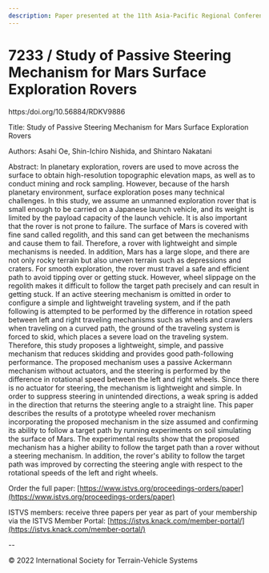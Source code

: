 ```yaml
---
description: Paper presented at the 11th Asia-Pacific Regional Conference of the ISTVS
---
```


# 7233 / Study of Passive Steering Mechanism for Mars Surface Exploration Rovers

https:/doi.org/10.56884/RDKV9886

Title: Study of Passive Steering Mechanism for Mars Surface Exploration Rovers

Authors: Asahi Oe, Shin-Ichiro Nishida, and Shintaro Nakatani

Abstract: In planetary exploration, rovers are used to move across the surface to obtain high-resolution topographic elevation maps, as well as to conduct mining and rock sampling. However, because of the harsh planetary environment, surface exploration poses many technical challenges. In this study, we assume an unmanned exploration rover that is small enough to be carried on a Japanese launch vehicle, and its weight is limited by the payload capacity of the launch vehicle. It is also important that the rover is not prone to failure. The surface of Mars is covered with fine sand called regolith, and this sand can get between the mechanisms and cause them to fail. Therefore, a rover with lightweight and simple mechanisms is needed. In addition, Mars has a large slope, and there are not only rocky terrain but also uneven terrain such as depressions and craters. For smooth exploration, the rover must travel a safe and efficient path to avoid tipping over or getting stuck. However, wheel slippage on the regolith makes it difficult to follow the target path precisely and can result in getting stuck. If an active steering mechanism is omitted in order to configure a simple and lightweight traveling system, and if the path following is attempted to be performed by the difference in rotation speed between left and right traveling mechanisms such as wheels and crawlers when traveling on a curved path, the ground of the traveling system is forced to skid, which places a severe load on the traveling system. Therefore, this study proposes a lightweight, simple, and passive mechanism that reduces skidding and provides good path-following performance. The proposed mechanism uses a passive Ackermann mechanism without actuators, and the steering is performed by the difference in rotational speed between the left and right wheels. Since there is no actuator for steering, the mechanism is lightweight and simple. In order to suppress steering in unintended directions, a weak spring is added in the direction that returns the steering angle to a straight line. This paper describes the results of a prototype wheeled rover mechanism incorporating the proposed mechanism in the size assumed and confirming its ability to follow a target path by running experiments on soil simulating the surface of Mars. The experimental results show that the proposed mechanism has a higher ability to follow the target path than a rover without a steering mechanism. In addition, the rover's ability to follow the target path was improved by correcting the steering angle with respect to the rotational speeds of the left and right wheels.

Order the full paper: [https://www.istvs.org/proceedings-orders/paper](https://www.istvs.org/proceedings-orders/paper)

ISTVS members: receive three papers per year as part of your membership via the ISTVS Member Portal: [https://istvs.knack.com/member-portal/](https://istvs.knack.com/member-portal/)

\--

© 2022 International Society for Terrain-Vehicle Systems
